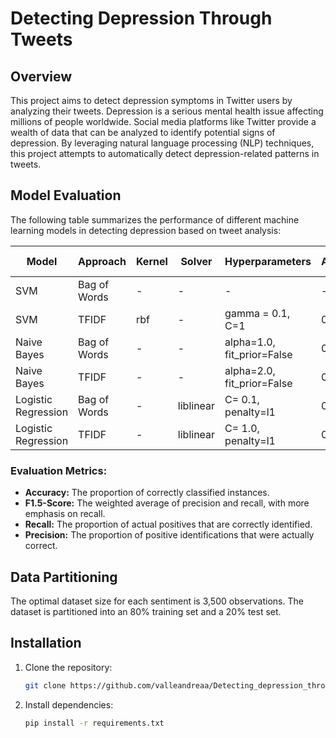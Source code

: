 # Detecting Depression Through Tweets

## Overview
This project aims to detect depression symptoms in Twitter users by analyzing their tweets. Depression is a serious mental health issue affecting millions of people worldwide. Social media platforms like Twitter provide a wealth of data that can be analyzed to identify potential signs of depression. By leveraging natural language processing (NLP) techniques, this project attempts to automatically detect depression-related patterns in tweets.

## Model Evaluation

The following table summarizes the performance of different machine learning models in detecting depression based on tweet analysis:

| Model               | Approach     | Kernel | Solver    | Hyperparameters                | Accuracy | F1.5-Score | Recall | Precision | 
|---------------------|--------------|--------|-----------|--------------------------------|----------|------------|--------|-----------|
| SVM                 | Bag of Words | -      | -         | -                              | -        | -          | -      | -         |
| SVM                 | TFIDF        | rbf    | -         | gamma = 0.1, C=1               | 0.7108   | 0.6609     | 0.6266 | 0.75387   |
| Naive Bayes         | Bag of Words | -      | -         | alpha=1.0, fit_prior=False     | 0.717    | 0.722      | 0.726  | 0.713     |
| Naive Bayes         | TFIDF        | -      | -         | alpha=2.0, fit_prior=False     | 0.736    | 0.752      | 0.766  | 0.723     |
| Logistic Regression | Bag of Words | -      | liblinear | C= 0.1, penalty=l1              | 0.651    | 0.553      | 0.502  | 0.716     |
| Logistic Regression | TFIDF        | -      | liblinear | C= 1.0, penalty=l1              | 0.700    | 0.655      | 0.625  | 0.735     |

### Evaluation Metrics:
- **Accuracy:** The proportion of correctly classified instances.
- **F1.5-Score:** The weighted average of precision and recall, with more emphasis on recall.
- **Recall:** The proportion of actual positives that are correctly identified.
- **Precision:** The proportion of positive identifications that were actually correct.

## Data Partitioning
The optimal dataset size for each sentiment is 3,500 observations. The dataset is partitioned into an 80% training set and a 20% test set.

## Installation
1. Clone the repository:
    ```bash
    git clone https://github.com/valleandreaa/Detecting_depression_through_tweets.git
    ```

2. Install dependencies:
    ```bash
    pip install -r requirements.txt
    ```
